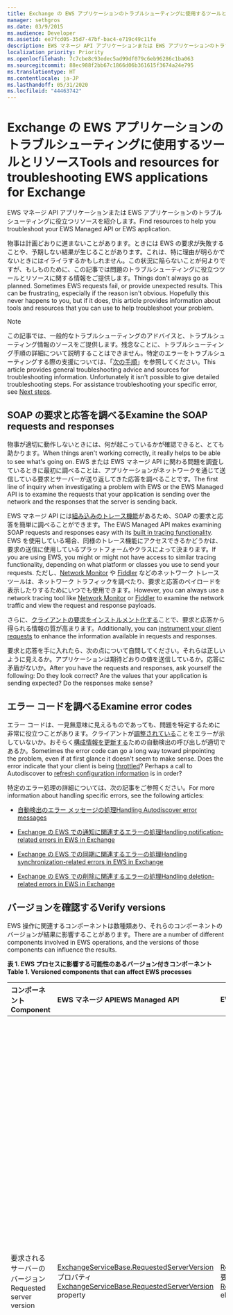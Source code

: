 ```yaml
---
title: Exchange の EWS アプリケーションのトラブルシューティングに使用するツールとリソース
manager: sethgros
ms.date: 03/9/2015
ms.audience: Developer
ms.assetid: ee7fcd05-35d7-47bf-bac4-e719c49c11fe
description: EWS マネージ API アプリケーションまたは EWS アプリケーションのトラブルシューティングに役立つリソースを紹介します。
localization_priority: Priority
ms.openlocfilehash: 7c7cbe8c93edec5ad99df079c6eb96286c1ba063
ms.sourcegitcommit: 88ec988f2bb67c1866d06b361615f3674a24e795
ms.translationtype: HT
ms.contentlocale: ja-JP
ms.lasthandoff: 05/31/2020
ms.locfileid: "44463742"
---
```

# <a name="tools-and-resources-for-troubleshooting-ews-applications-for-exchange"></a><span data-ttu-id="63814-103">Exchange の EWS アプリケーションのトラブルシューティングに使用するツールとリソース</span><span class="sxs-lookup"><span data-stu-id="63814-103">Tools and resources for troubleshooting EWS applications for Exchange</span></span>

<span data-ttu-id="63814-104">EWS マネージ API アプリケーションまたは EWS アプリケーションのトラブルシューティングに役立つリソースを紹介します。</span><span class="sxs-lookup"><span data-stu-id="63814-104">Find resources to help you troubleshoot your EWS Managed API or EWS application.</span></span>
  
<span data-ttu-id="63814-p101">物事は計画どおりに進まないことがあります。ときには EWS の要求が失敗することや、予期しない結果が生じることがあります。これは、特に理由が明らかでないときにはイライラするかもしれません。この状況に陥らないことが何よりですが、もしものために、この記事では問題のトラブルシューティングに役立つツールとリソースに関する情報をご提供します。</span><span class="sxs-lookup"><span data-stu-id="63814-p101">Things don't always go as planned. Sometimes EWS requests fail, or provide unexpected results. This can be frustrating, especially if the reason isn't obvious. Hopefully this never happens to you, but if it does, this article provides information about tools and resources that you can use to help troubleshoot your problem.</span></span>
  
> [!NOTE]
> <span data-ttu-id="63814-p102">この記事では、一般的なトラブルシューティングのアドバイスと、トラブルシューティング情報のソースをご提供します。残念なことに、トラブルシューティング手順の詳細について説明することはできません。特定のエラーをトラブルシューティングする際の支援については、「[次の手順](#bk_NextSteps)」を参照してください。</span><span class="sxs-lookup"><span data-stu-id="63814-p102">This article provides general troubleshooting advice and sources for troubleshooting information. Unfortunately it isn't possible to give detailed troubleshooting steps. For assistance troubleshooting your specific error, see [Next steps](#bk_NextSteps).</span></span> 
  
## <a name="examine-the-soap-requests-and-responses"></a><span data-ttu-id="63814-112">SOAP の要求と応答を調べる</span><span class="sxs-lookup"><span data-stu-id="63814-112">Examine the SOAP requests and responses</span></span>

<span data-ttu-id="63814-113">物事が適切に動作しないときには、何が起こっているかが確認できると、とても助かります。</span><span class="sxs-lookup"><span data-stu-id="63814-113">When things aren't working correctly, it really helps to be able to see what's going on.</span></span> <span data-ttu-id="63814-114">EWS または EWS マネージ API に関わる問題を調査しているときに最初に調べることは、アプリケーションがネットワークを通じて送信している要求とサーバーが送り返してきた応答を調べることです。</span><span class="sxs-lookup"><span data-stu-id="63814-114">The first line of inquiry when investigating a problem with EWS or the EWS Managed API is to examine the requests that your application is sending over the network and the responses that the server is sending back.</span></span>
  
<span data-ttu-id="63814-115">EWS マネージ API には[組み込みのトレース機能](how-to-trace-requests-responses-to-troubleshoot-ews-managed-api-applications.md)があるため、SOAP の要求と応答を簡単に調べることができます。</span><span class="sxs-lookup"><span data-stu-id="63814-115">The EWS Managed API makes examining SOAP requests and responses easy with its [built in tracing functionality](how-to-trace-requests-responses-to-troubleshoot-ews-managed-api-applications.md).</span></span> <span data-ttu-id="63814-116">EWS を使用している場合、同様のトレース機能にアクセスできるかどうかは、要求の送信に使用しているプラットフォームやクラスによって決まります。</span><span class="sxs-lookup"><span data-stu-id="63814-116">If you are using EWS, you might or might not have access to similar tracing functionality, depending on what platform or classes you use to send your requests.</span></span> <span data-ttu-id="63814-117">ただし、[Network Monitor](https://www.microsoft.com/download/details.aspx?id=4865) や [Fiddler](http://www.telerik.com/fiddler) などのネットワーク トレース ツールは、ネットワーク トラフィックを調べたり、要求と応答のペイロードを表示したりするためにいつでも使用できます。</span><span class="sxs-lookup"><span data-stu-id="63814-117">However, you can always use a network tracing tool like [Network Monitor](https://www.microsoft.com/download/details.aspx?id=4865) or [Fiddler](http://www.telerik.com/fiddler) to examine the network traffic and view the request and response payloads.</span></span> 
  
<span data-ttu-id="63814-118">さらに、[クライアントの要求をインストルメント化する](instrumenting-client-requests-for-ews-and-rest-in-exchange.md)ことで、要求と応答から得られる情報の質が高まります。</span><span class="sxs-lookup"><span data-stu-id="63814-118">Additionally, you can [instrument your client requests](instrumenting-client-requests-for-ews-and-rest-in-exchange.md) to enhance the information available in requests and responses.</span></span> 
  
<span data-ttu-id="63814-p105">要求と応答を手に入れたら、次の点について自問してください。それらは正しいように見えるか。アプリケーションは期待どおりの値を送信しているか。応答に矛盾がないか。</span><span class="sxs-lookup"><span data-stu-id="63814-p105">After you have the requests and responses, ask yourself the following: Do they look correct? Are the values that your application is sending expected? Do the responses make sense?</span></span>
  
## <a name="examine-error-codes"></a><span data-ttu-id="63814-122">エラー コードを調べる</span><span class="sxs-lookup"><span data-stu-id="63814-122">Examine error codes</span></span>

<span data-ttu-id="63814-p106">エラー コードは、一見無意味に見えるものであっても、問題を特定するために非常に役立つことがあります。クライアントが[調整されている](ews-throttling-in-exchange.md)ことをエラーが示していないか。おそらく[構成情報を更新する](how-to-refresh-configuration-information-by-using-autodiscover.md)ための自動検出の呼び出しが適切であるか。</span><span class="sxs-lookup"><span data-stu-id="63814-p106">Sometimes the error code can go a long way toward pinpointing the problem, even if at first glance it doesn't seem to make sense. Does the error indicate that your client is being [throttled](ews-throttling-in-exchange.md)? Perhaps a call to Autodiscover to [refresh configuration information](how-to-refresh-configuration-information-by-using-autodiscover.md) is in order?</span></span> 
  
<span data-ttu-id="63814-126">特定のエラー処理の詳細については、次の記事をご参照ください。</span><span class="sxs-lookup"><span data-stu-id="63814-126">For more information about handling specific errors, see the following articles:</span></span>
  
- [<span data-ttu-id="63814-127">自動検出のエラー メッセージの処理</span><span class="sxs-lookup"><span data-stu-id="63814-127">Handling Autodiscover error messages</span></span>](handling-autodiscover-error-messages.md)
    
- [<span data-ttu-id="63814-128">Exchange の EWS での通知に関連するエラーの処理</span><span class="sxs-lookup"><span data-stu-id="63814-128">Handling notification-related errors in EWS in Exchange</span></span>](handling-notification-related-errors-in-ews-in-exchange.md)
    
- [<span data-ttu-id="63814-129">Exchange の EWS での同期に関連するエラーの処理</span><span class="sxs-lookup"><span data-stu-id="63814-129">Handling synchronization-related errors in EWS in Exchange</span></span>](handling-synchronization-related-errors-in-ews-in-exchange.md)
    
- [<span data-ttu-id="63814-130">Exchange の EWS での削除に関連するエラーの処理</span><span class="sxs-lookup"><span data-stu-id="63814-130">Handling deletion-related errors in EWS in Exchange</span></span>](handling-deletion-related-errors-in-ews-in-exchange.md)
    
## <a name="verify-versions"></a><span data-ttu-id="63814-131">バージョンを確認する</span><span class="sxs-lookup"><span data-stu-id="63814-131">Verify versions</span></span>

<span data-ttu-id="63814-132">EWS 操作に関連するコンポーネントは数種類あり、それらのコンポーネントのバージョンが結果に影響することがあります。</span><span class="sxs-lookup"><span data-stu-id="63814-132">There are a number of different components involved in EWS operations, and the versions of those components can influence the results.</span></span>
  
<span data-ttu-id="63814-133">**表 1. EWS プロセスに影響する可能性のあるバージョン付きコンポーネント**</span><span class="sxs-lookup"><span data-stu-id="63814-133">**Table 1. Versioned components that can affect EWS processes**</span></span>

|<span data-ttu-id="63814-134">**コンポーネント**</span><span class="sxs-lookup"><span data-stu-id="63814-134">**Component**</span></span>|<span data-ttu-id="63814-135">**EWS マネージ API**</span><span class="sxs-lookup"><span data-stu-id="63814-135">**EWS Managed API**</span></span>|<span data-ttu-id="63814-136">**EWS**</span><span class="sxs-lookup"><span data-stu-id="63814-136">**EWS**</span></span>|<span data-ttu-id="63814-137">**メモ**</span><span class="sxs-lookup"><span data-stu-id="63814-137">**Notes**</span></span>|
|:-----|:-----|:-----|:-----|
|<span data-ttu-id="63814-138">要求されるサーバーのバージョン</span><span class="sxs-lookup"><span data-stu-id="63814-138">Requested server version</span></span>  <br/> |<span data-ttu-id="63814-139">[ExchangeServiceBase.RequestedServerVersion](https://msdn.microsoft.com/library/microsoft.exchange.webservices.data.exchangeservicebase.requestedserverversion%28v=exchg.80%29.aspx) プロパティ</span><span class="sxs-lookup"><span data-stu-id="63814-139">[ExchangeServiceBase.RequestedServerVersion](https://msdn.microsoft.com/library/microsoft.exchange.webservices.data.exchangeservicebase.requestedserverversion%28v=exchg.80%29.aspx) property</span></span>  <br/> |<span data-ttu-id="63814-140">[RequestServerVersion](https://msdn.microsoft.com/library/af4032d5-42b3-463e-9d0a-8236d78e5b75%28Office.15%29.aspx) 要素</span><span class="sxs-lookup"><span data-stu-id="63814-140">[RequestServerVersion](https://msdn.microsoft.com/library/af4032d5-42b3-463e-9d0a-8236d78e5b75%28Office.15%29.aspx) element</span></span>  <br/> |<span data-ttu-id="63814-p107">この値により、EWS 要求の処理に使用される EWS スキーマのバージョンが制御されます。ここで指定されたスキーマのバージョンが、送信する要求に適していることを確認します。一部のプロパティと操作は、以前のスキーマのバージョンでは利用できません。</span><span class="sxs-lookup"><span data-stu-id="63814-p107">This value controls which version of the EWS schema is used to process the EWS request. Make sure that the schema version specified here makes sense for the request you are sending. Some properties and operations are not available in earlier versions of the schema.</span></span>  <br/> |
|<span data-ttu-id="63814-144">サーバーのバージョン</span><span class="sxs-lookup"><span data-stu-id="63814-144">The server version</span></span>  <br/> |<span data-ttu-id="63814-145">[ExchangeServiceBase.ServerInfo](https://msdn.microsoft.com/library/microsoft.exchange.webservices.data.exchangeservicebase.serverinfo%28v=exchg.80%29.aspx) プロパティ</span><span class="sxs-lookup"><span data-stu-id="63814-145">[ExchangeServiceBase.ServerInfo](https://msdn.microsoft.com/library/microsoft.exchange.webservices.data.exchangeservicebase.serverinfo%28v=exchg.80%29.aspx) property</span></span>  <br/> |<span data-ttu-id="63814-146">[ServerVersionInfo](https://msdn.microsoft.com/library/c04a6872-ca27-432b-aac2-36b023d0afc6%28Office.15%29.aspx) 要素</span><span class="sxs-lookup"><span data-stu-id="63814-146">[ServerVersionInfo](https://msdn.microsoft.com/library/c04a6872-ca27-432b-aac2-36b023d0afc6%28Office.15%29.aspx) element</span></span>  <br/> |<span data-ttu-id="63814-p108">この値は EWS の応答でサーバーから返され、応答を処理したサーバーのバージョンを表します。この値が期待していたものであることを確認します。可能な場合は、Exchange サーバーが Exchange のメジャー バージョンに向けた最新の更新プログラムを実行していることを確認します。</span><span class="sxs-lookup"><span data-stu-id="63814-p108">This value is returned by the server in EWS responses, and indicates the version of the server that processed the response. Make sure this value is what you expect. If possible, make sure that the Exchange server is running the most recent update for your major version of Exchange.</span></span>  <br/> |
|<span data-ttu-id="63814-150">EWS マネージ API のバージョン</span><span class="sxs-lookup"><span data-stu-id="63814-150">The EWS Managed API version</span></span>  <br/> |<span data-ttu-id="63814-151">Microsoft.Exchange.WebServices.dll ファイルの製品バージョン プロパティ。</span><span class="sxs-lookup"><span data-stu-id="63814-151">The Product version property of the Microsoft.Exchange.WebServices.dll file.</span></span>  <br/> |<span data-ttu-id="63814-152">該当なし</span><span class="sxs-lookup"><span data-stu-id="63814-152">Not applicable</span></span>  <br/> |<span data-ttu-id="63814-153">EWS マネージ API を使用している場合は、[最新のバージョン](https://aka.ms/ews-managed-api-readme)を使用していることを確認します。</span><span class="sxs-lookup"><span data-stu-id="63814-153">If you're using the EWS Managed API, make sure that you are using [the most recent version](https://aka.ms/ews-managed-api-readme).</span></span>  <br/> |
   
## <a name="verify-access"></a><span data-ttu-id="63814-154">アクセスを確認する</span><span class="sxs-lookup"><span data-stu-id="63814-154">Verify access</span></span>

<span data-ttu-id="63814-155">EWS は既定で有効化されていますが、[既定値は変更可能](how-to-control-access-to-ews-in-exchange.md)です。</span><span class="sxs-lookup"><span data-stu-id="63814-155">EWS is enabled by default, but [defaults can be changed](how-to-control-access-to-ews-in-exchange.md).</span></span> <span data-ttu-id="63814-156">[Get-OrganizationConfig](https://technet.microsoft.com/library/bb124754.aspx) コマンドレットを使用して EWS がサーバー上で有効化されていることを確認し、[Get-CASMailbox](https://technet.microsoft.com/library/aa997571.aspx) コマンドレットを使用して EWS がユーザーのメールボックスに対して有効化されていることを確認します。</span><span class="sxs-lookup"><span data-stu-id="63814-156">Use the [Get-OrganizationConfig](https://technet.microsoft.com/library/bb124754.aspx) cmdlet to make sure that EWS is enabled on the server, and the [Get-CASMailbox](https://technet.microsoft.com/library/aa997571.aspx) cmdlet to make sure that EWS is enabled for the user's mailbox.</span></span> <span data-ttu-id="63814-157">また、EWS の許可または禁止リストについて両方のコマンドレットの応答を調べて、目的のアプリケーションが EWS の使用を禁止されていないことも確認します。</span><span class="sxs-lookup"><span data-stu-id="63814-157">Also check both cmdlet responses for an EWS allow or block list, and make sure that your application isn't blocked from using EWS.</span></span> 
  
<span data-ttu-id="63814-158">さらに、EWS 仮想ディレクトリの[既定の認証設定](https://technet.microsoft.com/library/gg247612%28v=exchg.150%29.aspx)が変更されていないことも確認する必要があります。</span><span class="sxs-lookup"><span data-stu-id="63814-158">You should also verify that the [default authentication settings](https://technet.microsoft.com/library/gg247612%28v=exchg.150%29.aspx) on the EWS virtual directory have not been modified.</span></span> 
  
## <a name="try-another-ews-client"></a><span data-ttu-id="63814-159">別の EWS クライアントを試してみる</span><span class="sxs-lookup"><span data-stu-id="63814-159">Try another EWS client</span></span>

<span data-ttu-id="63814-p110">ときには別のクライアントから同じ要求を試してみて、結果を比較することが役立つことがあります。別のクライアントの結果が異なっているならば、違いは何でしょうか。成功した要求と失敗した要求の違いを見つけることは、特定の要求が失敗する理由を説明する際に役立つことがあります。</span><span class="sxs-lookup"><span data-stu-id="63814-p110">Sometimes it is helpful to try the same request from another client and compare results. If another client gets different results, what is different? Figuring out what is different between a successful request and a failed request can help explain why a particular request is failing.</span></span>
  
<span data-ttu-id="63814-163">テストに使用する別のクライアントを記述することもできますが、その必要はありません。</span><span class="sxs-lookup"><span data-stu-id="63814-163">While you can certainly write another client to test with, you don't have to!</span></span> <span data-ttu-id="63814-164">[EWSEditor](http://ewseditor.codeplex.com/) は、EWS マネージ API と EWS を使用するサンプル クライアントです。</span><span class="sxs-lookup"><span data-stu-id="63814-164">[EWSEditor](http://ewseditor.codeplex.com/) is a sample client that uses the EWS Managed API and EWS.</span></span> <span data-ttu-id="63814-165">このクライアントはダウンロードが可能です (ソース コードを含む)。これを使用して、目的のアプリケーションで失敗したものと同じ要求を試してみることができます。</span><span class="sxs-lookup"><span data-stu-id="63814-165">You can download the client (including the source code) and use it to try the same requests that are failing in your application.</span></span> 
  
## <a name="examine-iis-logs"></a><span data-ttu-id="63814-166">IIS のログを調べる</span><span class="sxs-lookup"><span data-stu-id="63814-166">Examine IIS logs</span></span>

<span data-ttu-id="63814-p112">Exchange サーバーにアクセスしている場合は、クライアント アクセス サーバー上のインターネット インフォメーション サービス (IIS) が提供するログ記録機能により、失敗に関する詳細な情報が得られます。ただし、IIS のログは HTTP エラーを受信した場合にのみ役立つものだという点に注意してください。</span><span class="sxs-lookup"><span data-stu-id="63814-p112">If you have access to the Exchange server, the logging functionality provided by Internet Information Services (IIS) on the Client Access servers can provide more information about failures. However, keep in mind that IIS logs will only be helpful if you are receiving an HTTP error.</span></span>
  
<span data-ttu-id="63814-169">IIS には、2 種類のログ記録方式があります。[IIS ログ記録](http://www.iis.net/learn/manage/provisioning-and-managing-iis/configure-logging-in-iis)と[失敗した要求のトレース](http://www.iis.net/learn/troubleshoot/using-failed-request-tracing/troubleshooting-failed-requests-using-tracing-in-iis)です。</span><span class="sxs-lookup"><span data-stu-id="63814-169">IIS provides two different logging methods: [IIS logging](http://www.iis.net/learn/manage/provisioning-and-managing-iis/configure-logging-in-iis) and [failed requests tracing](http://www.iis.net/learn/troubleshoot/using-failed-request-tracing/troubleshooting-failed-requests-using-tracing-in-iis).</span></span> <span data-ttu-id="63814-170">IIS のログを扱う場合は、いくつかの組み込み EWS クエリが含まれている [Log Parser Studio](https://blogs.technet.com/b/exchange/archive/2012/03/07/introducing-log-parser-studio.aspx) を使用できます。</span><span class="sxs-lookup"><span data-stu-id="63814-170">To work with IIS logs, you can use [Log Parser Studio](https://blogs.technet.com/b/exchange/archive/2012/03/07/introducing-log-parser-studio.aspx), which includes a number of built-in EWS queries.</span></span>
  
## <a name="next-steps"></a><span data-ttu-id="63814-171">次の手順</span><span class="sxs-lookup"><span data-stu-id="63814-171">Next steps</span></span>
<span data-ttu-id="63814-172"><a name="bk_NextSteps"> </a></span><span class="sxs-lookup"><span data-stu-id="63814-172"><a name="bk_NextSteps"> </a></span></span>

<span data-ttu-id="63814-173">トラブルシューティングに使用できるツールとリソースについて理解すると、それらのツールが提示する情報を理解するための支援が必要になることでしょう。</span><span class="sxs-lookup"><span data-stu-id="63814-173">Now that you've learned about the tools and resources that you can use to troubleshoot, you might need help understanding the information provided by those tools.</span></span> <span data-ttu-id="63814-174">次に、支援を得るためのオプションを示します。</span><span class="sxs-lookup"><span data-stu-id="63814-174">The following are some options for getting help:</span></span>
  
- <span data-ttu-id="63814-175">[MSDN の Exchange Server 開発者フォーラム](https://social.msdn.microsoft.com/Forums/home?category=exchangeserver) — MSDN Exchange Server 開発者コミュニティに質問してください。</span><span class="sxs-lookup"><span data-stu-id="63814-175">[Exchange Server Development forum on MSDN](https://social.msdn.microsoft.com/Forums/home?category=exchangeserver) — Ask a question of the MSDN Exchange Server development community.</span></span> 
    
- <span data-ttu-id="63814-176">[StackOverflow](http://stackoverflow.com/tags/ews) — StackOverflow コミュニティに質問してください。</span><span class="sxs-lookup"><span data-stu-id="63814-176">[StackOverflow](http://stackoverflow.com/tags/ews) — Ask a question of the StackOverflow community.</span></span> <span data-ttu-id="63814-177">投稿には必ず "ews" のタグを付けてください。</span><span class="sxs-lookup"><span data-stu-id="63814-177">Be sure to tag your post with "ews".</span></span> 
    
- <span data-ttu-id="63814-178">[Microsoft サポート](https://support.microsoft.com/ph/730/en-us) — Microsoft サポート担当者にお問い合わせください。</span><span class="sxs-lookup"><span data-stu-id="63814-178">[Microsoft Support](https://support.microsoft.com/ph/730/en-us) — Contact a Microsoft support professional for assistance.</span></span> 
    
## <a name="see-also"></a><span data-ttu-id="63814-179">関連項目</span><span class="sxs-lookup"><span data-stu-id="63814-179">See also</span></span>


<span data-ttu-id="63814-180">次の記事をご覧ください。</span><span class="sxs-lookup"><span data-stu-id="63814-180">See the following articles:</span></span>
  
- [<span data-ttu-id="63814-181">Exchange の Web サービス クライアントを開発する</span><span class="sxs-lookup"><span data-stu-id="63814-181">Develop web service clients for Exchange</span></span>](develop-web-service-clients-for-exchange.md)
    
- [<span data-ttu-id="63814-182">要求と応答をトレースして、EWS マネージ API アプリケーションのトラブルシューティングを行う</span><span class="sxs-lookup"><span data-stu-id="63814-182">Trace requests and responses to troubleshoot EWS Managed API applications</span></span>](how-to-trace-requests-responses-to-troubleshoot-ews-managed-api-applications.md)
    
- [<span data-ttu-id="63814-183">Exchange で EWS と REST のクライアントの要求をインストルメント化する</span><span class="sxs-lookup"><span data-stu-id="63814-183">Instrumenting client requests for EWS and REST in Exchange</span></span>](instrumenting-client-requests-for-ews-and-rest-in-exchange.md)
    
- [<span data-ttu-id="63814-184">Exchange での EWS 調整</span><span class="sxs-lookup"><span data-stu-id="63814-184">EWS throttling in Exchange</span></span>](ews-throttling-in-exchange.md)
    
- [<span data-ttu-id="63814-185">自動検出を使用して構成情報を更新する</span><span class="sxs-lookup"><span data-stu-id="63814-185">Refresh configuration information by using Autodiscover</span></span>](how-to-refresh-configuration-information-by-using-autodiscover.md)
    
- [<span data-ttu-id="63814-186">自動検出のエラー メッセージの処理</span><span class="sxs-lookup"><span data-stu-id="63814-186">Handling Autodiscover error messages</span></span>](handling-autodiscover-error-messages.md)
    
- [<span data-ttu-id="63814-187">Exchange の EWS での通知に関連するエラーの処理</span><span class="sxs-lookup"><span data-stu-id="63814-187">Handling notification-related errors in EWS in Exchange</span></span>](handling-notification-related-errors-in-ews-in-exchange.md)
    
- [<span data-ttu-id="63814-188">Exchange の EWS での同期に関連するエラーの処理</span><span class="sxs-lookup"><span data-stu-id="63814-188">Handling synchronization-related errors in EWS in Exchange</span></span>](handling-synchronization-related-errors-in-ews-in-exchange.md)
    
- [<span data-ttu-id="63814-189">Exchange の EWS での削除に関連するエラーの処理</span><span class="sxs-lookup"><span data-stu-id="63814-189">Handling deletion-related errors in EWS in Exchange</span></span>](handling-deletion-related-errors-in-ews-in-exchange.md)
    
- [<span data-ttu-id="63814-190">IIS のログ記録の構成</span><span class="sxs-lookup"><span data-stu-id="63814-190">Configuring Logging in IIS</span></span>](http://www.iis.net/learn/manage/provisioning-and-managing-iis/configure-logging-in-iis)
    
- [<span data-ttu-id="63814-191">IIS 7 のトレースを使用して失敗した要求をトラブルシューティングする</span><span class="sxs-lookup"><span data-stu-id="63814-191">Troubleshooting Failed Requests Using Tracing in IIS 7</span></span>](http://www.iis.net/learn/troubleshoot/using-failed-request-tracing/troubleshooting-failed-requests-using-tracing-in-iis)
    
- [<span data-ttu-id="63814-192">概要: Log Parser Studio</span><span class="sxs-lookup"><span data-stu-id="63814-192">Introducing: Log Parser Studio</span></span>](https://blogs.technet.com/b/exchange/archive/2012/03/07/introducing-log-parser-studio.aspx)
    
- [<span data-ttu-id="63814-193">Exchange 仮想ディレクトリの既定の設定</span><span class="sxs-lookup"><span data-stu-id="63814-193">Default Settings for Exchange Virtual Directories</span></span>](https://technet.microsoft.com/library/gg247612%28v=exchg.150%29.aspx)
    
<span data-ttu-id="63814-194">次のものをダウンロードしてください。</span><span class="sxs-lookup"><span data-stu-id="63814-194">Download the following:</span></span>
  
- [<span data-ttu-id="63814-195">Microsoft ネットワーク モニター 3.4</span><span class="sxs-lookup"><span data-stu-id="63814-195">Microsoft Network Monitor 3.4</span></span>](https://www.microsoft.com/download/details.aspx?id=4865)
    
- [<span data-ttu-id="63814-196">Fiddler</span><span class="sxs-lookup"><span data-stu-id="63814-196">Fiddler</span></span>](http://www.telerik.com/fiddler)
    
- [<span data-ttu-id="63814-197">EWSEditor</span><span class="sxs-lookup"><span data-stu-id="63814-197">EWSEditor</span></span>](http://ewseditor.codeplex.com/)
    
- [<span data-ttu-id="63814-198">Exchange Web サービス マネージ API</span><span class="sxs-lookup"><span data-stu-id="63814-198">Exchange Web Services Managed API</span></span>](https://go.microsoft.com/fwlink/?LinkID=255472)
    

